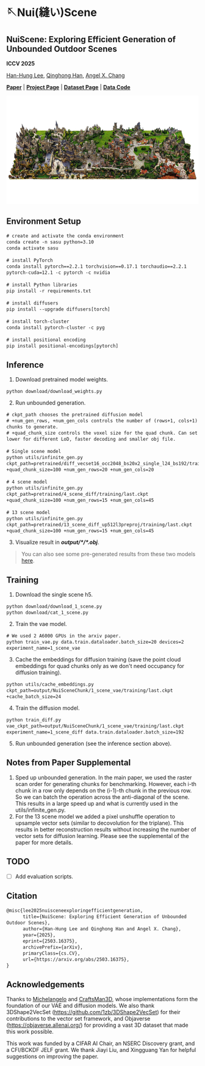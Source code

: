 # 🪡Nui(縫い)Scene

## NuiScene: Exploring Efficient Generation of Unbounded Outdoor Scenes

**ICCV 2025**

[Han-Hung Lee](https://hanhung.github.io/), [Qinghong Han](https://sulley.cc/), [Angel X. Chang](https://angelxuanchang.github.io/)

**[Paper](https://arxiv.org/abs/2503.16375)** | **[Project Page](https://3dlg-hcvc.github.io/NuiScene/)** | **[Dataset Page](https://3dlg-hcvc.github.io/NuiScene43-Dataset/)** | **[Data Code](https://github.com/3dlg-hcvc/NuiScene43-Dataset)**

<img src="docs/static/images/teaser.png" alt="teaser" />

## Environment Setup

```
# create and activate the conda environment
conda create -n sasu python=3.10
conda activate sasu

# install PyTorch
conda install pytorch==2.2.1 torchvision==0.17.1 torchaudio==2.2.1 pytorch-cuda=12.1 -c pytorch -c nvidia

# install Python libraries
pip install -r requirements.txt

# install diffusers
pip install --upgrade diffusers[torch]

# install torch-cluster
conda install pytorch-cluster -c pyg

# install positional encoding
pip install positional-encodings[pytorch]
```

## Inference

1. Download pretrained model weights.
```
python download/download_weights.py
```
2. Run unbounded generation.
```
# ckpt_path chooses the pretrained diffusion model
# +num_gen_rows, +num_gen_cols controls the number of (rows+1, cols+1) chunks to generate.
# +quad_chunk_size controls the voxel size for the quad chunk. Can set lower for different LoD, faster decoding and smaller obj file.

# Single scene model
python utils/infinite_gen.py ckpt_path=pretrained/diff_vecset16_occ2048_bs20x2_single_l24_bs192/training/last.ckpt +quad_chunk_size=100 +num_gen_rows=20 +num_gen_cols=20

# 4 scene model
python utils/infinite_gen.py ckpt_path=pretrained/4_scene_diff/training/last.ckpt +quad_chunk_size=100 +num_gen_rows=15 +num_gen_cols=45

# 13 scene model
python utils/infinite_gen.py ckpt_path=pretrained/13_scene_diff_up512l3preproj/training/last.ckpt +quad_chunk_size=100 +num_gen_rows=15 +num_gen_cols=45
```
3. Visualize result in ***output/\*/\*.obj***.

> You can also see some pre-generated results from these two models [here](https://huggingface.co/3dlg-hcvc/NuiScene/tree/main/examples).

## Training

1. Download the single scene h5.
```
python download/download_1_scene.py
python download/cat_1_scene.py
```
2. Train the vae model.
```
# We used 2 A6000 GPUs in the arxiv paper.
python train_vae.py data.train.dataloader.batch_size=20 devices=2 experiment_name=1_scene_vae
```
3. Cache the embeddings for diffusion training (save the point cloud embeddings for quad chunks only as we don't need occupancy for diffusion training).
```
python utils/cache_embeddings.py ckpt_path=output/NuiSceneChunk/1_scene_vae/training/last.ckpt +cache_batch_size=24
```
4. Train the diffusion model.
```
python train_diff.py vae_ckpt_path=output/NuiSceneChunk/1_scene_vae/training/last.ckpt experiment_name=1_scene_diff data.train.dataloader.batch_size=192
```
5. Run unbounded generation (see the inference section above).

## Notes from Paper Supplemental

1. Sped up unbounded generation. In the main paper, we used the raster scan order for generating chunks for benchmarking. However, each i-th chunk in a row only depends on the (i-1)-th chunk in the previous row. So we can batch the operation across the anti-diagonal of the scene. This results in a large speed up and what is currently used in the utils/infinite_gen.py.
2. For the 13 scene model we added a pixel unshuffle operation to upsample vector sets (similar to decovolution for the triplane). This results in better reconstruction results without increasing the number of vector sets for diffusion learning. Please see the supplemental of the paper for more details.

## TODO

- [ ] Add evaluation scripts.

## Citation

```
@misc{lee2025nuisceneexploringefficientgeneration,
      title={NuiScene: Exploring Efficient Generation of Unbounded Outdoor Scenes}, 
      author={Han-Hung Lee and Qinghong Han and Angel X. Chang},
      year={2025},
      eprint={2503.16375},
      archivePrefix={arXiv},
      primaryClass={cs.CV},
      url={https://arxiv.org/abs/2503.16375}, 
}
```

## Acknowledgements

Thanks to [Michelangelo](https://github.com/NeuralCarver/Michelangelo) and [CraftsMan3D](https://github.com/wyysf-98/CraftsMan3D), whose implementations form the foundation of our VAE and diffusion models. We also thank 3DShape2VecSet (https://github.com/1zb/3DShape2VecSet) for their contributions to the vector set framework, and Objaverse (https://objaverse.allenai.org/) for providing a vast 3D dataset that made this work possible.

This work was funded by a CIFAR AI Chair, an NSERC Discovery grant, and a CFI/BCKDF JELF grant. We thank Jiayi Liu, and Xingguang Yan for helpful suggestions on improving the paper.
